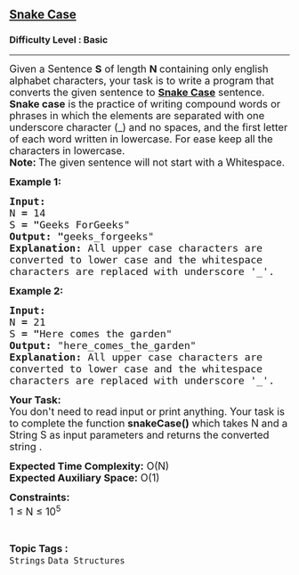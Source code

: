 <h2><a href="https://www.geeksforgeeks.org/problems/snake-case0219/1?page=3&category=Strings&difficulty=Basic&sortBy=submissions">Snake Case</a></h2><h3>Difficulty Level : Basic</h3><hr><div class="problems_problem_content__Xm_eO"><p><span style="font-size:18px">Given a Sentence <strong>S</strong> of length <strong>N </strong>containing only english alphabet characters, your task is to write a program that converts the given sentence to <a href="https://en.wikipedia.org/wiki/Snake_case"><strong>Snake Case</strong></a> sentence. <strong>Snake case</strong> is the practice of writing compound words or phrases in which the elements are separated with one underscore character (_) and no spaces, and the first letter of each word written in lowercase.</span><span style="font-size:18px">&nbsp;For ease keep all the characters in lowercase.</span><br>
<span style="font-size:18px"><strong>Note: </strong>The given sentence&nbsp;will not&nbsp;start with a Whitespace.</span></p>

<p><span style="font-size:18px"><strong>Example 1: </strong></span></p>

<pre><span style="font-size:18px"><strong>Input:</strong> 
N<strong> </strong><strong>=</strong> 14
S<strong> = "</strong>Geeks ForGeeks"
<strong>Output: "</strong>geeks_forgeeks"
<strong>Explanation: </strong>All upper case characters are
converted to lower case and the whitespace
characters are replaced with underscore '_'.</span></pre>

<p><span style="font-size:18px"><strong>Example 2: </strong></span></p>

<pre><span style="font-size:18px"><strong>Input:</strong> 
N<strong> </strong><strong>=</strong> 21
S<strong> = "</strong>Here comes the garden"
<strong>Output: </strong>"here_comes_the_garden"</span>
<span style="font-size:18px"><strong>Explanation:</strong>&nbsp;All upper case characters are
converted to lower case and the whitespace 
characters are replaced with underscore '_'.</span></pre>

<p><span style="font-size:18px"><strong>Your Task:</strong><br>
You don't need to read input or print anything. Your task is to complete the function <strong>snakeCase()</strong> which takes N&nbsp;and a String S as input parameters and returns the converted string&nbsp;.</span></p>

<p><span style="font-size:18px"><strong>Expected Time Complexity:</strong> O(N)<br>
<strong>Expected Auxiliary Space:</strong> O(1)</span></p>

<p><span style="font-size:18px"><strong>Constraints:</strong><br>
1 ≤ N ≤ 10<sup>5</sup></span></p>
</div><br><p><span style=font-size:18px><strong>Topic Tags : </strong><br><code>Strings</code>&nbsp;<code>Data Structures</code>&nbsp;